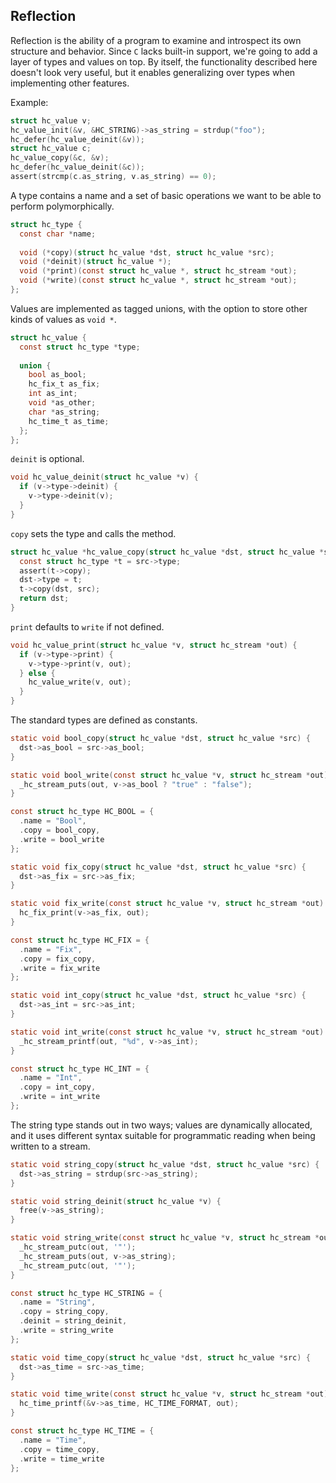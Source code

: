 ## Reflection
Reflection is the ability of a program to examine and introspect its own structure and behavior. Since `C` lacks built-in support, we're going to add a layer of types and values on top. By itself, the functionality described here doesn't look very useful, but it enables generalizing over types when implementing other features.

Example:
```C
struct hc_value v;
hc_value_init(&v, &HC_STRING)->as_string = strdup("foo");
hc_defer(hc_value_deinit(&v));
struct hc_value c;
hc_value_copy(&c, &v);
hc_defer(hc_value_deinit(&c));
assert(strcmp(c.as_string, v.as_string) == 0);
```

A type contains a name and a set of basic operations we want to be able to perform polymorphically.

```C
struct hc_type {
  const char *name;
  
  void (*copy)(struct hc_value *dst, struct hc_value *src);
  void (*deinit)(struct hc_value *);
  void (*print)(const struct hc_value *, struct hc_stream *out);
  void (*write)(const struct hc_value *, struct hc_stream *out);
};
```

Values are implemented as tagged unions, with the option to store other kinds of values as `void *`.

```C
struct hc_value {
  const struct hc_type *type;
  
  union {
    bool as_bool;
    hc_fix_t as_fix;
    int as_int;
    void *as_other;
    char *as_string;
    hc_time_t as_time;
  };
};
```

`deinit` is optional.

```C
void hc_value_deinit(struct hc_value *v) {
  if (v->type->deinit) {
    v->type->deinit(v);
  }
}
```

`copy` sets the type and calls the method.

```C
struct hc_value *hc_value_copy(struct hc_value *dst, struct hc_value *src) {
  const struct hc_type *t = src->type;
  assert(t->copy);
  dst->type = t;
  t->copy(dst, src);
  return dst;
}
```

`print` defaults to `write` if not defined.

```C
void hc_value_print(struct hc_value *v, struct hc_stream *out) {
  if (v->type->print) {
    v->type->print(v, out);
  } else {
    hc_value_write(v, out);
  }
}
```

The standard types are defined as constants.

```C
static void bool_copy(struct hc_value *dst, struct hc_value *src) {
  dst->as_bool = src->as_bool;
}

static void bool_write(const struct hc_value *v, struct hc_stream *out) {
  _hc_stream_puts(out, v->as_bool ? "true" : "false");
}

const struct hc_type HC_BOOL = {
  .name = "Bool",
  .copy = bool_copy,
  .write = bool_write
};
```

```C
static void fix_copy(struct hc_value *dst, struct hc_value *src) {
  dst->as_fix = src->as_fix;
}

static void fix_write(const struct hc_value *v, struct hc_stream *out) {
  hc_fix_print(v->as_fix, out);
}

const struct hc_type HC_FIX = {
  .name = "Fix",
  .copy = fix_copy,
  .write = fix_write
};
```

```C
static void int_copy(struct hc_value *dst, struct hc_value *src) {
  dst->as_int = src->as_int;
}

static void int_write(const struct hc_value *v, struct hc_stream *out) {
  _hc_stream_printf(out, "%d", v->as_int);
}

const struct hc_type HC_INT = {
  .name = "Int",
  .copy = int_copy,
  .write = int_write
};
```

The string type stands out in two ways; values are dynamically allocated, and it uses different syntax suitable for programmatic reading when being written to a stream.

```C
static void string_copy(struct hc_value *dst, struct hc_value *src) {
  dst->as_string = strdup(src->as_string);
}

static void string_deinit(struct hc_value *v) {
  free(v->as_string);
}

static void string_write(const struct hc_value *v, struct hc_stream *out) {
  _hc_stream_putc(out, '"');
  _hc_stream_puts(out, v->as_string);
  _hc_stream_putc(out, '"');
}

const struct hc_type HC_STRING = {
  .name = "String",
  .copy = string_copy,
  .deinit = string_deinit,
  .write = string_write
};
```

```C
static void time_copy(struct hc_value *dst, struct hc_value *src) {
  dst->as_time = src->as_time;
}

static void time_write(const struct hc_value *v, struct hc_stream *out) {
  hc_time_printf(&v->as_time, HC_TIME_FORMAT, out);
}

const struct hc_type HC_TIME = {
  .name = "Time",
  .copy = time_copy,
  .write = time_write
};
```
